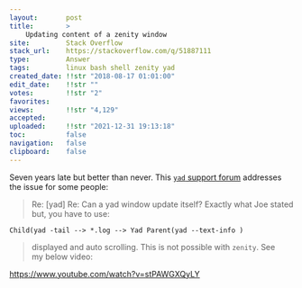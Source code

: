 ```yaml
---
layout:       post
title:        >
    Updating content of a zenity window
site:         Stack Overflow
stack_url:    https://stackoverflow.com/q/51887111
type:         Answer
tags:         linux bash shell zenity yad
created_date: !!str "2018-08-17 01:01:00"
edit_date:    !!str ""
votes:        !!str "2"
favorites:    
views:        !!str "4,129"
accepted:     
uploaded:     !!str "2021-12-31 19:13:18"
toc:          false
navigation:   false
clipboard:    false
---
```


Seven years late but better than never. This [`yad` support forum][1] addresses the issue for some people:

> Re: [yad] Re: Can a yad window update itself? Exactly what Joe stated  
> but, you have to use:  

``` 
Child(yad -tail --> *.log --> Yad Parent(yad --text-info )

```

> displayed and auto scrolling. This is not possible with `zenity`. See  
> my below video:  

https://www.youtube.com/watch?v=stPAWGXQyLY



  [1]: https://groups.google.com/forum/#!topic/yad-common/gLnEIQEMXwg

